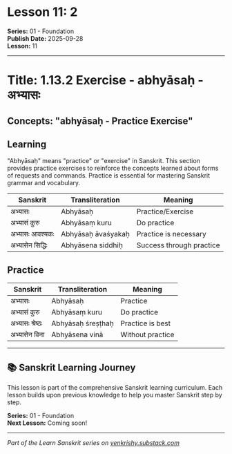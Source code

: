 # Lesson 11: 2

**Series:** 01 - Foundation  
**Publish Date:** 2025-09-28  
**Lesson:** 11

---

# Title: 1.13.2 Exercise - abhyāsaḥ - अभ्यासः
## Concepts: "abhyāsaḥ - Practice Exercise"

## Learning
"Abhyāsaḥ" means "practice" or "exercise" in Sanskrit. This section provides practice exercises to reinforce the concepts learned about forms of requests and commands. Practice is essential for mastering Sanskrit grammar and vocabulary.

| Sanskrit           | Transliteration      | Meaning                          |
| ------------------ | -------------------- | -------------------------------- |
| अभ्यासः            | Abhyāsaḥ            | Practice/Exercise                |
| अभ्यासं कुरु       | Abhyāsaṃ kuru       | Do practice                      |
| अभ्यासः आवश्यकः    | Abhyāsaḥ āvaśyakaḥ  | Practice is necessary            |
| अभ्यासेन सिद्धिः   | Abhyāsena siddhiḥ   | Success through practice         |

## Practice
| Sanskrit           | Transliteration      | Meaning                          |
| ------------------ | -------------------- | -------------------------------- |
| अभ्यासः            | Abhyāsaḥ            | Practice                         |
| अभ्यासं कुरु       | Abhyāsaṃ kuru       | Do practice                      |
| अभ्यासः श्रेष्ठः    | Abhyāsaḥ śreṣṭhaḥ   | Practice is best                 |
| अभ्यासेन विना      | Abhyāsena vinā      | Without practice                 |

---

## 📚 Sanskrit Learning Journey

This lesson is part of the comprehensive Sanskrit learning curriculum. Each lesson builds upon previous knowledge to help you master Sanskrit step by step.

**Series:** 01 - Foundation  
**Next Lesson:** Coming soon!

---
*Part of the Learn Sanskrit series on [venkrishy.substack.com](https://venkrishy.substack.com/s/learn_sanskrit)*
